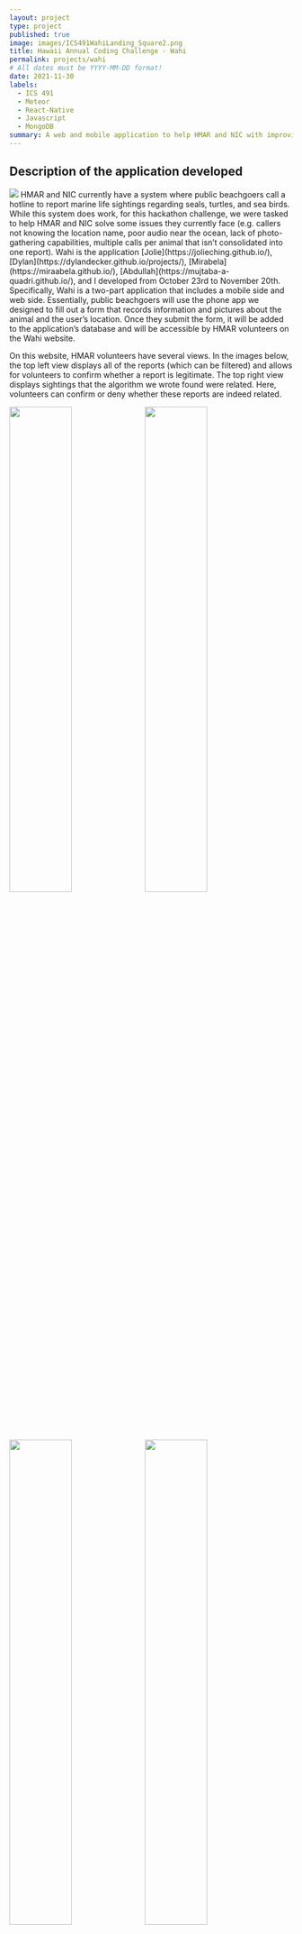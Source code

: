 ```yaml
---
layout: project
type: project
published: true
image: images/ICS491WahiLanding_Square2.png
title: Hawaii Annual Coding Challenge - Wahi
permalink: projects/wahi
# All dates must be YYYY-MM-DD format!
date: 2021-11-30
labels:
  - ICS 491
  - Meteor
  - React-Native
  - Javascript
  - MongoDB
summary: A web and mobile application to help HMAR and NIC with improving the efficiency and accuracy of marine animal sightings.
---
```


## Description of the application developed
<img class="ui small right floated rounded image" src="../images/ICS491WahiMobileLanding.png">
HMAR and NIC currently have a system where public beachgoers call a hotline to report marine life sightings regarding seals, turtles, and sea birds. While this system does work, for this hackathon challenge, we were tasked to help HMAR and NIC solve some issues they currently face (e.g.  callers not knowing the location name, poor audio near the ocean, lack of photo-gathering capabilities, multiple calls per animal that isn’t consolidated into one report). Wahi is the application [Jolie](https://jolieching.github.io/), [Dylan](https://dylandecker.github.io/projects/), [Mirabela](https://miraabela.github.io/), [Abdullah](https://mujtaba-a-quadri.github.io/), and I developed from October 23rd to November 20th. Specifically, Wahi is a two-part application that includes a mobile side and web side. Essentially, public beachgoers will use the phone app we designed to fill out a form that records information and pictures about the animal and the user’s location. Once they submit the form, it will be added to the application’s database and will be accessible by HMAR volunteers on the Wahi website. 

On this website, HMAR volunteers have several views. In the images below, the top left view displays all of the reports (which can be filtered) and allows for volunteers to confirm whether a report is legitimate. The top right view displays sightings that the algorithm we wrote found were related. Here, volunteers can confirm or deny whether these reports are indeed related.

<img class="ui left floated rounded image" width="47%" src="../images/ICS491WahiList.png">
<img class="ui right floated rounded image" width="47%" src="../images/ICS491WahiConfirm.png">
<img class="ui left floated rounded image" width="47%" src="../images/ICS491WahiMap.png">
<img class="ui right floated rounded image" width="47%" src="../images/ICS491WahiExport.png">

__

On the bottom left, this view allows the volunteers to view the reports on a map. The view on the bottom right has buttons that the volunteers can press in order to download a csv file with all of the reports (per animal) that is formatted in a way that is compatible with the spreadsheet HMAR and NIC currently use.

## Links to the source code (and deployed application)
 - [Source code](https://github.com/HACC2021/DAAJ)
 - [Deployment](https://daaj.meteorapp.com/)
 - [Devpost](https://devpost.com/software/daaj)

## What I learned from the experience
From the get-go, the biggest problem we had was making sure everyone could run the Meteor + React-native application on their machine. It was actually quite interesting to learn how to connect the two! However, almost everyone on our team had never worked on making a mobile app so we had to go through a few hurdles (someone’s PATH variable may or may not have been broken; dependency issues) before we could actually start developing. Thankfully, we worked on this as soon as the HACC began so in that regard, I can definitely acknowledge the strength in starting early. The biggest things that threw me off with this tech stack were how meteor collections were designed and how collections were received on each page.

There were three lessons I learned from the prior Meteor hackathon that I applied to this hackathon: make seed data early on, add better comments to functions for my and my teammates' sake, and pseudocode when possible. Although making seed data was very tedious because there are many fields to fill out per animal, I gained some valuable insights. Besides the fact that seed data made it easier for people to test their features, I also found it to be a morale booster; for each report, I had to describe what the animal was doing at the time of sighting and let’s just say I took some liberty to make them humorous. Every time I saw these descriptions as I was developing, I always chuckled. 

For this hackathon, I made sure to make more detailed and formal function descriptions. This came in especially handy when Jolie and I were working on the filtering capabilities and I could easily help us stay on the same page by showing her the description of the function I was writing that she would be using. Lastly, for this competition, I pseudocoded the functions needed for the related reports to work first because I found that pseudocoding during the Meteor Hackathon to be particularly successful for me. Speaking of the related-reports algorithm, I definitely don’t know if I did it in the best way so I look forward to checking out how other groups did this part and pick up on some knowledge!

Additionally, I found out that semantic ui actually has an automatic table filtering feature after seeing another group do this! I’m definitely going to look into that in the future, because this team’s table looked so crisp. Another thing I learned was that you should think in advance about when you want to have the data in the database to be coded. For example, in HMAR’s original spreadsheet (i.e. their current system), they indicated the color of a tag with code R and N (red and other). To make the tables less crowded and the exporting more straightforward, we kept this coding in the database. However, at the end I was concerned that people would be confused if they didn't know the code (even though volunteers should know the code as it’s the code used in their spreadsheet), so I definitely think this is an issue people should consider in advance. 

## What I personally contributed to the project
We had a bit of a difficult time choosing which challenge to do, but once we decided on the marine-sighting challenge, I practiced my requirements gathering skill. I read everything that was posted about this challenge and made sure to ask questions during their sessions. For example, we asked whether they wanted the ability to create multiple accounts or did they just want one account for their entire organization. Once we found out that they wanted one, we focused less on accounts. Next, I worked with Mirabela to get the Meteor and React-native stack to work. As a team, we were initially considering the possibility of using Cordova, but we decided that a mobile app could be beneficial to the public because of its more integrated interface. I also worked on the mockups of the web application and here’s also a mockup of the mobile app that I designed but unfortunately we ran out of time to implement it. 

<img class="ui right floated rounded image" width="45%" src="../images/ICS491WahiMobileMockup.png">

For this challenge, I also designed the collections and found it to be a pretty daunting task, namely because each animal had a lot of fields and many of them were unique to each animal. There were a good bunch of fields that were common to all animals but some had different column names per animal so that took some time to parse too. Additionally, I had to make sure to have common fields have the same name between collections so that when we used a spread to merge all 4 collections, they would line up correctly. After I finished the collections, I then worked on seeding (as mentioned above). During the seeding process, I also designed a handy dandy function that returns a Date object that is minutes or hours of your choice before or after the time the function is called. 

Besides working on the related-sightings algorithm and filters, I also worked on making the reports editable/deletable and worked on the export feature with Dylan. Thankfully, Dylan knew how to do the exporting part already so that was less stressful. However we did run into some issues where certain characters in the column names (e.g. ‘#’) couldn’t be encoded, so that’s a bug we still need to squash. I found that making the reports editable was actually pretty difficult, because when making the Meteor collections work with React-native, I couldn’t figure out how to make the collection have a built-in schema for validation, so now I was faced with making a form with no existing schema. In the end, I had to make a schema just for validating the form, which works but next time I will spend time on making a built-in schema for each collection. 

For this hackathon, I also took on a more project-management role which was fun because I got to check-in on people and I finally became comfortable with utilizing the Github project boards. Finally, the last thing I did was find a background for our application. It’s such an easy coding change (aka just adding a small css block), but it took me quite a while to find the perfect background for our application. I’m super happy with it though!

## Final thoughts
This semester went by so quickly once the hackathons started and it’s crazy to think about how our group went from barely knowing each other to a fun and understanding team. I was initially really scared to take this class because I haven’t taken ICS 314 yet, but I’m glad I did because I learned a lot this semester, especially about the importance of teamwork and communication. I'm super proud of the work our team did and I'm going to miss working with them!
